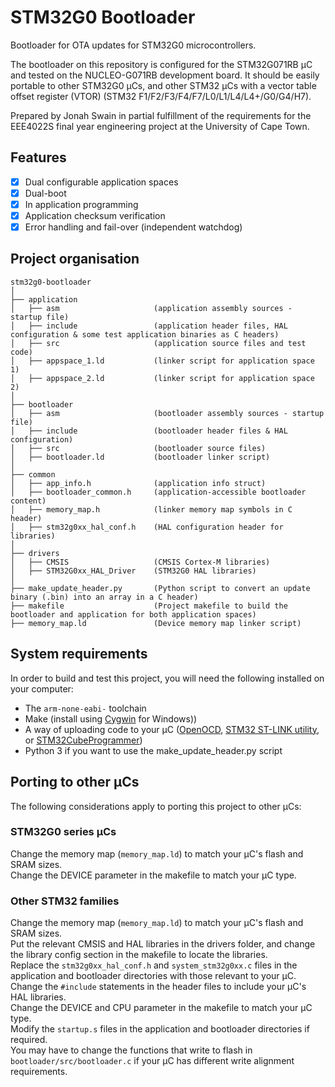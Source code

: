 # STM32G0 Bootloader
Bootloader for OTA updates for STM32G0 microcontrollers.

The bootloader on this repository is configured for the STM32G071RB µC and tested on the NUCLEO-G071RB development board. It should be easily portable to other STM32G0 µCs, and other STM32 µCs with a vector table offset register (VTOR) (STM32 F1/F2/F3/F4/F7/L0/L1/L4/L4+/G0/G4/H7).

Prepared by Jonah Swain in partial fulfillment of the requirements for the EEE4022S final year engineering project at the University of Cape Town.

## Features
- [x] Dual configurable application spaces
- [x] Dual-boot
- [x] In application programming
- [x] Application checksum verification
- [x] Error handling and fail-over (independent watchdog)

## Project organisation
```
stm32g0-bootloader
│
├── application
│   ├── asm                     (application assembly sources - startup file)
│   ├── include                 (application header files, HAL configuration & some test application binaries as C headers)
│   ├── src                     (application source files and test code)
│   ├── appspace_1.ld           (linker script for application space 1)
│   ├── appspace_2.ld           (linker script for application space 2)
│
├── bootloader
│   ├── asm                     (bootloader assembly sources - startup file)
│   ├── include                 (bootloader header files & HAL configuration)
│   ├── src                     (bootloader source files)
│   ├── bootloader.ld           (bootloader linker script)
│
├── common
│   ├── app_info.h              (application info struct)
│   ├── bootloader_common.h     (application-accessible bootloader content)
│   ├── memory_map.h            (linker memory map symbols in C header)
│   ├── stm32g0xx_hal_conf.h    (HAL configuration header for libraries)
│
├── drivers
│   ├── CMSIS                   (CMSIS Cortex-M libraries)
│   ├── STM32G0xx_HAL_Driver    (STM32G0 HAL libraries)
│
├── make_update_header.py       (Python script to convert an update binary (.bin) into an array in a C header)
├── makefile                    (Project makefile to build the bootloader and application for both application spaces)
├── memory_map.ld               (Device memory map linker script)
```

## System requirements
In order to build and test this project, you will need the following installed on your computer:
- The `arm-none-eabi-` toolchain
- Make (install using [Cygwin](https://www.cygwin.com/) for Windows))
- A way of uploading code to your µC ([OpenOCD](http://openocd.org/), [STM32 ST-LINK utility](https://www.st.com/en/development-tools/stsw-link004.html), or [STM32CubeProgrammer](https://www.st.com/en/development-tools/stm32cubeprog.html))
- Python 3 if you want to use the make_update_header.py script

## Porting to other µCs
The following considerations apply to porting this project to other µCs:

### STM32G0 series µCs
Change the memory map (`memory_map.ld`) to match your µC's flash and SRAM sizes.  
Change the DEVICE parameter in the makefile to match your µC type.

### Other STM32 families
Change the memory map (`memory_map.ld`) to match your µC's flash and SRAM sizes.  
Put the relevant CMSIS and HAL libraries in the drivers folder, and change the library config section in the makefile to locate the libraries.  
Replace the `stm32g0xx_hal_conf.h` and `system_stm32g0xx.c` files in the application and bootloader directories with those relevant to your µC.  
Change the `#include` statements in the header files to include your µC's HAL libraries.  
Change the DEVICE and CPU parameter in the makefile to match your µC type.  
Modify the `startup.s` files in the application and bootloader directories if required.  
You may have to change the functions that write to flash in `bootloader/src/bootloader.c` if your µC has different write alignment requirements.
